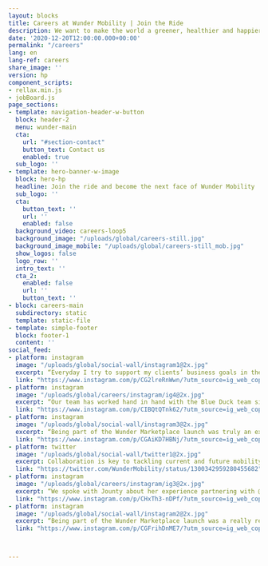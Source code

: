 ```yaml
---
layout: blocks
title: Careers at Wunder Mobility | Join the Ride
description: We want to make the world a greener, healthier and happier place through shared mobility. Wanna join the ride?
date: '2020-12-20T12:00:00.000+00:00'
permalink: "/careers"
lang: en
lang-ref: careers
share_image: ''
version: hp
component_scripts:
- rellax.min.js
- jobBoard.js
page_sections:
- template: navigation-header-w-button
  block: header-2
  menu: wunder-main
  cta:
    url: "#section-contact"
    button_text: Contact us
    enabled: true
  sub_logo: ''
- template: hero-banner-w-image
  block: hero-hp
  headline: Join the ride and become the next face of Wunder Mobility
  sub_logo: ''
  cta:
    button_text: ''
    url: ''
    enabled: false
  background_video: careers-loop5
  background_image: "/uploads/global/careers-still.jpg"
  background_image_mobile: "/uploads/global/careers-still_mob.jpg"
  show_logos: false
  logo_row: ''
  intro_text: ''
  cta_2:
    enabled: false
    url: ''
    button_text: ''
- block: careers-main
  subdirectory: static
  template: static-file
- template: simple-footer
  block: footer-1
  content: ''
social_feed:
- platform: instagram
  image: "/uploads/global/social-wall/instagram1@2x.jpg"
  excerpt: “Everyday I try to support my clients’ business goals in the best possible way. We often work very...
  link: "https://www.instagram.com/p/CG2lreRnWwn/?utm_source=ig_web_copy_link"
- platform: instagram
  image: "/uploads/global/careers/instagram/ig4@2x.jpg"
  excerpt: “Our team has worked hand in hand with the Blue Duck team since they joined our platform...
  link: "https://www.instagram.com/p/CIBQtQTnk62/?utm_source=ig_web_copy_link"
- platform: instagram
  image: "/uploads/global/social-wall/instagram3@2x.jpg"
  excerpt: “Being part of the Wunder Marketplace launch was truly an exciting experience as we worked...
  link: "https://www.instagram.com/p/CGAiKD7HBNj/?utm_source=ig_web_copy_link"
- platform: twitter
  image: "/uploads/global/social-wall/twitter1@2x.jpg"
  excerpt: Collaboration is key to tackling current and future mobility challenges. Today, we are launching the Wunder...
  link: "https://twitter.com/WunderMobility/status/1300342959280455682"
- platform: instagram
  image: "/uploads/global/careers/instagram/ig3@2x.jpg"
  excerpt: “We spoke with Jounty about her experience partnering with @adac on the launch of YADEA G5...
  link: "https://www.instagram.com/p/CHxTh3-nDPf/?utm_source=ig_web_copy_link"
- platform: instagram
  image: "/uploads/global/social-wall/instagram2@2x.jpg"
  excerpt: “Being part of the Wunder Marketplace launch was a really rewarding and exciting process...
  link: "https://www.instagram.com/p/CGFrihDnME7/?utm_source=ig_web_copy_link"



---
```

